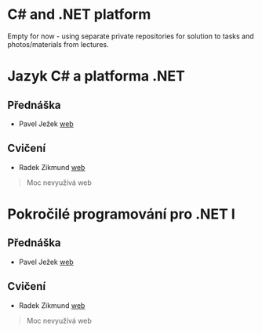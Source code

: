 # C# and .NET platform
Empty for now - using separate private repositories for solution to tasks and photos/materials from lectures.  
  
# Jazyk C# a platforma .NET
## Přednáška
  - Pavel Ježek [web](https://d3s.mff.cuni.cz/legacy/~jezek/)
## Cvičení
  - Radek Zikmund [web](https://www.ms.mff.cuni.cz/~zikmundr/)
> Moc nevyužívá web  
  
# Pokročilé programování pro .NET I
## Přednáška
  - Pavel Ježek [web](https://d3s.mff.cuni.cz/legacy/~jezek/)
## Cvičení
  - Radek Zikmund [web](https://www.ms.mff.cuni.cz/~zikmundr/)
> Moc nevyužívá web  
    
